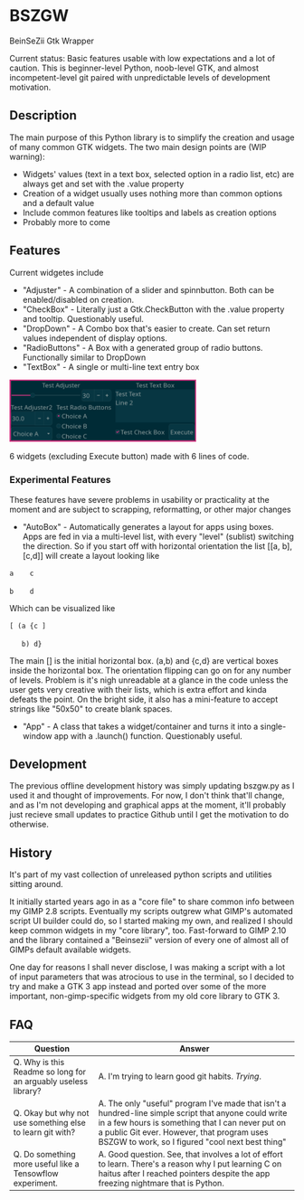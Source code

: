 # BSZGW
BeinSeZii Gtk Wrapper

Current status: Basic features usable with low expectations and a lot of caution. This is beginner-level Python, noob-level GTK, and almost incompetent-level git paired with unpredictable levels of development motivation.

## Description
The main purpose of this Python library is to simplify the creation and usage of many common GTK widgets.
The two main design points are (WIP warning):
 * Widgets' values (text in a text box, selected option in a radio list, etc) are always get and set with the .value property
 * Creation of a widget usually uses nothing more than common options and a default value
 * Include common features like tooltips and labels as creation options
 * Probably more to come

## Features
Current widgetes include
 * "Adjuster" - A combination of a slider and spinnbutton. Both can be enabled/disabled on creation.
 * "CheckBox" - Literally just a Gtk.CheckButton with the .value property and tooltip. Questionably useful.
 * "DropDown" - A Combo box that's easier to create. Can set return values independent of display options.
 * "RadioButtons" - A Box with a generated group of radio buttons. Functionally similar to DropDown
 * "TextBox" - A single or multi-line text entry box

<img src="https://github.com/Beinsezii/BSZGW/blob/master/Example%20Apps/example_app_1.png" width="330">

6 widgets (excluding Execute button) made with 6 lines of code.

### Experimental Features
These features have severe problems in usability or practicality at the moment and are subject to scrapping, reformatting, or other major changes
 * "AutoBox" - Automatically generates a layout for apps using boxes. Apps are fed in via a multi-level list, with every "level" (sublist) switching the direction. So if you start off with horizontal orientation the list [[a, b],[c,d]] will create a layout looking like
```
a    c

b    d
```

Which can be visualized like
```
[ (a {c ]

   b) d}
```
  The main [] is the initial horizontal box. (a,b) and {c,d} are vertical boxes inside the horizontal box. The orientation flipping can go on for any number of levels.
Problem is it's nigh unreadable at a glance in the code unless the user gets very creative with their lists, which is extra effort and kinda defeats the point. On the bright side, it also has a mini-feature to accept strings like "50x50" to create blank spaces.

 * "App" - A class that takes a widget/container and turns it into a single-window app with a .launch() function. Questionably useful.

## Development
The previous offline development history was simply updating bszgw.py as I used it and thought of improvements. For now, I don't think that'll change, and as I'm not developing and graphical apps at the moment, it'll probably just recieve small updates to practice Github until I get the motivation to do otherwise.

## History
It's part of my vast collection of unreleased python scripts and utilities sitting around.

It initially started years ago in as a "core file" to share common info between my GIMP 2.8 scripts. Eventually my scripts outgrew what GIMP's automated script UI builder could do, so I started making my own, and realized I should keep common widgets in my "core library", too. Fast-forward to GIMP 2.10 and the library contained a "Beinsezii" version of every one of almost all of GIMPs default available widgets.

One day for reasons I shall never disclose, I was making a script with a lot of input parameters that was atrocious to use in the terminal, so I decided to try and make a GTK 3 app instead and ported over some of the more important, non-gimp-specific widgets from my old core library to GTK 3.

## FAQ
Question|Answer
--------|------
Q. Why is this Readme so long for an arguably useless library?|A. I'm trying to learn good git habits. *Trying*.
Q. Okay but why not use something else to learn git with?|A. The only "useful" program I've made that isn't a hundred-line simple script that anyone could write in a few hours is something that I can never put on a public Git ever. However, that program uses BSZGW to work, so I figured "cool next best thing"
Q. Do something more useful like a Tensowflow experiment.|A. Good question. See, that involves a lot of effort to learn. There's a reason why I put learning C on haitus after I reached pointers despite the app freezing nightmare that is Python.
